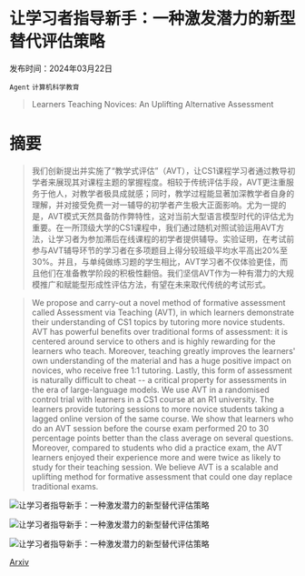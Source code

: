 # 让学习者指导新手：一种激发潜力的新型替代评估策略

发布时间：2024年03月22日

`Agent` `计算机科学教育`

> Learners Teaching Novices: An Uplifting Alternative Assessment

# 摘要

> 我们创新提出并实施了“教学式评估”（AVT），让CS1课程学习者通过教导初学者来展现其对课程主题的掌握程度。相较于传统评估手段，AVT更注重服务于他人，对教学者极具成就感；同时，教学过程能显著加深教学者自身的理解，并对接受免费一对一辅导的初学者产生极大正面影响。尤为一提的是，AVT模式天然具备防作弊特性，这对当前大型语言模型时代的评估尤为重要。在一所顶级大学的CS1课程中，我们通过随机对照试验运用AVT方法，让学习者为参加滞后在线课程的初学者提供辅导。实验证明，在考试前参与AVT辅导环节的学习者在多项题目上得分较班级平均水平高出20%至30%。并且，与单纯做练习题的学生相比，AVT学习者不仅体验更佳，而且他们在准备教学阶段的积极性翻倍。我们坚信AVT作为一种有潜力的大规模推广和赋能型形成性评估方法，有望在未来取代传统的考试形式。

> We propose and carry-out a novel method of formative assessment called Assessment via Teaching (AVT), in which learners demonstrate their understanding of CS1 topics by tutoring more novice students. AVT has powerful benefits over traditional forms of assessment: it is centered around service to others and is highly rewarding for the learners who teach. Moreover, teaching greatly improves the learners' own understanding of the material and has a huge positive impact on novices, who receive free 1:1 tutoring. Lastly, this form of assessment is naturally difficult to cheat -- a critical property for assessments in the era of large-language models.
  We use AVT in a randomised control trial with learners in a CS1 course at an R1 university. The learners provide tutoring sessions to more novice students taking a lagged online version of the same course. We show that learners who do an AVT session before the course exam performed 20 to 30 percentage points better than the class average on several questions. Moreover, compared to students who did a practice exam, the AVT learners enjoyed their experience more and were twice as likely to study for their teaching session. We believe AVT is a scalable and uplifting method for formative assessment that could one day replace traditional exams.

![让学习者指导新手：一种激发潜力的新型替代评估策略](../../../paper_images/2403.14971/x1.png)

![让学习者指导新手：一种激发潜力的新型替代评估策略](../../../paper_images/2403.14971/x2.png)

![让学习者指导新手：一种激发潜力的新型替代评估策略](../../../paper_images/2403.14971/x3.png)

[Arxiv](https://arxiv.org/abs/2403.14971)